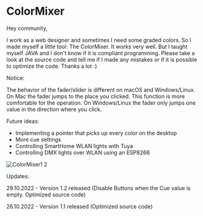 # ColorMixer

Hey community,

I work as a web designer and sometimes I need some graded colors. So I made myself a little tool: The ColorMixer.
It works very well. But I taught myself JAVA and I don't know if it is compliant programming.
Please take a look at the source code and tell me if I made any mistakes or if it is possible to optimize the code. Thanks a lot :)

Notice:

The behavior of the fader/slider is different on macOS and Windows/Linux.
On Mac the fader jumps to the place you clicked. This function is more comfortable for the operation.
On Windows/Linux the fader only jumps one value in the direction where you click.


Future ideas:
- Implementing a pointer that picks up every color on the desktop
- More cue settings
- Controlling SmartHome WLAN lights with Tuya
- Controlling DMX lights over WLAN using an ESP8266


![ColorMixer1 2](https://user-images.githubusercontent.com/116021405/198749344-c676621e-9046-4dbc-9031-b305eb3a5894.png)

Updates:

29.10.2022 - Version 1.2 released (Disable Buttons when the Cue value is empty. Optimized source code)

26.10.2022 - Version 1.1 released (Optimized source code)

